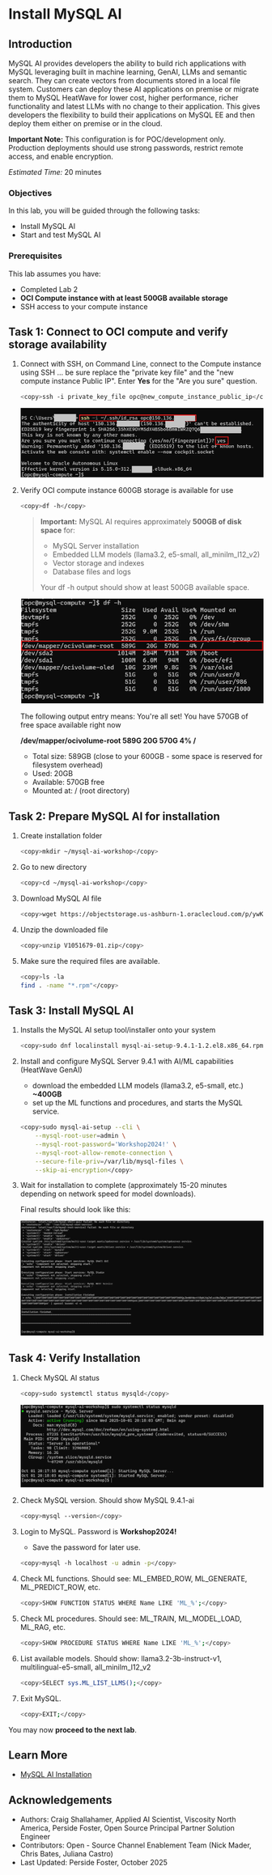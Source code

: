 # Install MySQL AI

## Introduction

MySQL AI provides developers the ability to build rich applications with MySQL leveraging built in machine learning, GenAI, LLMs and semantic search. They can create vectors from documents stored in a local file system. Customers can deploy these AI applications on premise or migrate them to MySQL HeatWave for lower cost, higher performance, richer functionality and latest LLMs with no change to their application. This gives developers the flexibility to build their applications on MySQL EE and then deploy them either on premise or in the cloud.

**Important Note:** This configuration is for POC/development only. Production deployments should use strong passwords, restrict remote access, and enable encryption.


_Estimated Time:_ 20 minutes

### Objectives

In this lab, you will be guided through the following tasks:

- Install MySQL AI
- Start and test MySQL AI


### Prerequisites

This lab assumes you have:

- Completed Lab 2
- **OCI Compute instance with at least 500GB available storage**
- SSH access to your compute instance


## Task 1: Connect to OCI compute  and verify storage availability

1. Connect with SSH, on Command Line, connect to the Compute instance using SSH ... be sure replace the  "private key file"  and the "new compute instance Public IP". Enter  **Yes** for the "Are you sure" question.

     ```bash
    <copy>ssh -i private_key_file opc@new_compute_instance_public_ip</copy>
     ```

    ![SSH first login](./images/ssh-first-login.png "SSH first login")


1. Verify OCI compute instance 600GB storage is available for use

    ```bash
    <copy>df -h</copy>
    ```

    > **Important:** MySQL AI requires approximately **500GB of disk space** for:
    > - MySQL Server installation
    > - Embedded LLM models (llama3.2, e5-small, all_minilm_l12_v2)
    > - Vector storage and indexes
    > - Database files and logs
    >
    > Your df -h output should show at least 500GB available space.


    ![Available Storage](./images/aivailable-storage.png "Available Storage")

    The following output entry means: You're all set! You have 570GB of free space available right now

    **/dev/mapper/ocivolume-root  589G   20G  570G   4% /**
    - Total size: 589GB (close to your 600GB - some space is reserved for filesystem overhead)
    - Used: 20GB
    - Available: 570GB free
    - Mounted at: / (root directory)

## Task 2: Prepare  MySQL AI for installation

1. Create installation folder

    ```bash
    <copy>mkdir ~/mysql-ai-workshop</copy>
    ```
2. Go to new directory

    ```bash
    <copy>cd ~/mysql-ai-workshop</copy>
    ```
3. Download MySQL AI file

    ```bash
    <copy>wget https://objectstorage.us-ashburn-1.oraclecloud.com/p/ywKKB1ymwLAeMUa3yiA4KE1l1EUu-xz4pXJC_XCPrxzUe3HKcKkTIYrUWk5gPk1C/n/idazzjlcjqzj/b/mysql-ai-store/o/V1051679-01.zip</copy>
    ```
4. Unzip the downloaded file

    ```bash
    <copy>unzip V1051679-01.zip</copy>
    ```

5. Make sure the required files are available.

    ```bash
    <copy>ls -la
    find . -name "*.rpm"</copy>
    ```

## Task 3: Install MySQL AI

1. Installs the MySQL AI setup tool/installer onto your system

    ```bash
    <copy>sudo dnf localinstall mysql-ai-setup-9.4.1-1.2.el8.x86_64.rpm -y</copy>
    ```
2. Install and configure MySQL Server 9.4.1 with AI/ML capabilities (HeatWave GenAI)
    - download the embedded LLM models (llama3.2, e5-small, etc.) **~400GB**
    - set up the ML functions and procedures, and starts the MySQL service.

    ```bash
    <copy>sudo mysql-ai-setup --cli \
        --mysql-root-user=admin \
        --mysql-root-password='Workshop2024!' \
        --mysql-root-allow-remote-connection \
        --secure-file-priv=/var/lib/mysql-files \
        --skip-ai-encryption</copy>
    ```
3. Wait for installation to complete (approximately 15-20 minutes depending on network speed for model downloads).

    Final results should look like this:

    ![MySQL AI install result](./images/mysql-ai-install-result.png "MySQL AI install result")


## Task 4: Verify Installation

1. Check MySQL AI status

    ```bash
    <copy>sudo systemctl status mysqld</copy>
    ```
    ![MySQL AI status](./images/check-mysql-status.png "MySQL AI status")

2. Check MySQL version. Should show MySQL 9.4.1-ai

    ```bash
    <copy>mysql --version</copy>
    ```

3. Login to MySQL. Password is  **Workshop2024!** 

    - Save the password for later use.

    ```bash
    <copy>mysql -h localhost -u admin -p</copy>
    ```

4. Check ML functions. Should see: ML\_EMBED\_ROW, ML\_GENERATE, ML\_PREDICT_ROW, etc.

    ```bash
    <copy>SHOW FUNCTION STATUS WHERE Name LIKE 'ML_%';</copy>
    ```

5.  Check ML procedures. Should see: ML\_TRAIN, ML\_MODEL\_LOAD, ML\_RAG, etc.
    ```bash
    <copy>SHOW PROCEDURE STATUS WHERE Name LIKE 'ML_%';</copy>
    ```

6. List available models. Should show: llama3.2-3b-instruct-v1, multilingual-e5-small, all\_minilm\_l12_v2

    ```bash
    <copy>SELECT sys.ML_LIST_LLMS();</copy>
    ```
7. Exit MySQL.

    ```bash
    <copy>EXIT;</copy>
    ```


You may now **proceed to the next lab**.

## Learn More

- [MySQL AI Installation](https://dev.mysql.com/doc/mysql-ai/9.4/en/myai-installation.html)

## Acknowledgements

- Authors: Craig Shallahamer, Applied AI Scientist, Viscosity North America, Perside Foster, Open Source Principal Partner Solution Engineer
- Contributors: Open - Source Channel Enablement Team (Nick Mader, Chris Bates, Juliana Castro)
- Last Updated: Perside Foster, October 2025
